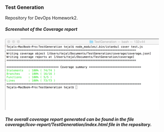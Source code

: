 ### Test Generation
Repository for DevOps Homework2.


##### Screenshot of the Coverage report 
![](https://github.com/tejalraut/DevOps-HW2/blob/master/Report.png) 

##### The overall coverage report generated can be found in the file coverage/lcov-report/TestGeneration/index.html file in the repository.

